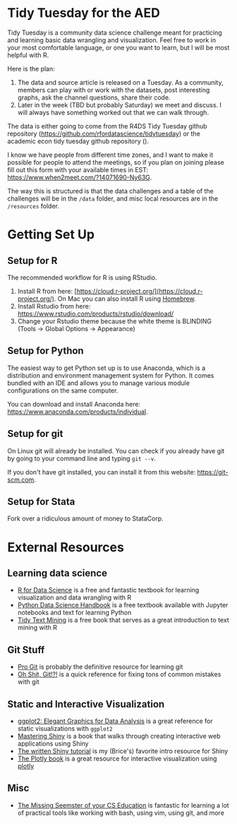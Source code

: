 # Tidy Tuesday for the AED

Tidy Tuesday is a community data science challenge meant for practicing and learning basic data wrangling and visualization. Feel free to work in your most comfortable language, or one you want to learn, but I will be most helpful with R. 

Here is the plan:
1. The data and source article is released on a Tuesday. As a community, members can play with or work with the datasets, post interesting graphs, ask the channel questions, share their code.
2. Later in the week (TBD but probably Saturday) we meet and discuss. I will always have something worked out that we can walk through.

The data is either going to come from the R4DS Tidy Tuesday github repository (https://github.com/rfordatascience/tidytuesday) or the academic econ tidy tuesday github repository (). 

I know we have people from different time zones, and I want to make it possible for people to attend the meetings, so if you plan on joining please fill out this form with your available times in EST: https://www.when2meet.com/?14071690-Ny63G.

The way this is structured is that the data challenges and a table of the challenges will be in the `/data` folder, and misc local resources are in the `/resources` folder.

# Getting Set Up

## Setup for R

The recommended workflow for R is using RStudio.

1. Install R from here: [https://cloud.r-project.org/](https://cloud.r-project.org/). On Mac you can also install R using [Homebrew](https://brew.sh/).
2. Install Rstudio from here: https://www.rstudio.com/products/rstudio/download/
3. Change your Rstudio theme because the white theme is BLINDING (Tools -> Global Options -> Appearance)

## Setup for Python 

The easiest way to get Python set up is to use Anaconda, which is a distribution and environment management system for Python. It comes bundled with an IDE and allows you to manage various module configurations on the same computer.

You can download and install Anaconda here: https://www.anaconda.com/products/individual.

## Setup for git

On Linux git will already be installed. You can check if you already have git by going to your command line and typing `git --v`.

If you don't have git installed, you can install it from this website: https://git-scm.com.

## Setup for Stata

Fork over a ridiculous amount of money to StataCorp.

# External Resources

## Learning data science

- [R for Data Science](https://r4ds.had.co.nz/) is a free and fantastic textbook for learning visualization and data wrangling with R
- [Python Data Science Handbook](https://jakevdp.github.io/PythonDataScienceHandbook/) is a free textbook available with Jupyter notebooks and text for learning Python
- [Tidy Text Mining](https://www.tidytextmining.com/) is a free book that serves as a great introduction to text mining with R

## Git Stuff
- [Pro Git](https://git-scm.com/book/en/v2) is probably the definitive resource for learning git
- [Oh Shit, Git!?!](https://ohshitgit.com/) is a quick reference for fixing tons of common mistakes with git

## Static and Interactive Visualization
- [ggplot2: Elegant Graphics for Data Analysis](https://ggplot2-book.org/) is a great reference for static visualizations with `ggplot2`
- [Mastering Shiny](https://mastering-shiny.org/) is a book that walks through creating interactive web applications using Shiny
- [The written Shiny tutorial](https://shiny.rstudio.com/tutorial/written-tutorial/lesson1/) is my (Brice's) favorite intro resource for Shiny
- [The Plotly book](https://plotly-r.com/) is a great resource for interactive visualization using [plotly](https://plotly.com/)

## Misc
- [The Missing Seemster of your CS Education](https://missing.csail.mit.edu/) is fantastic for learning a lot of practical tools like working with bash, using vim, using git, and more